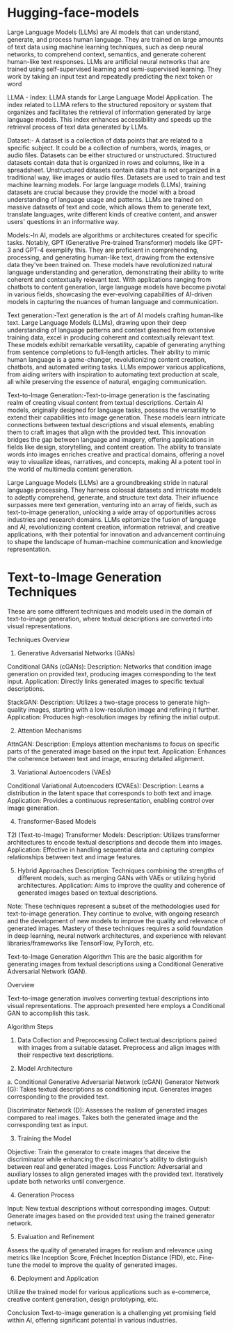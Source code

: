 
# Hugging-face-models

Large Language Models (LLMs) are AI models that can understand, generate, and process human language. They are trained on large amounts of text data using machine learning techniques, such as deep neural networks, to comprehend context, semantics, and generate coherent human-like text responses. 
LLMs are artificial neural networks that are trained using self-supervised learning and semi-supervised learning. They work by taking an input text and repeatedly predicting the next token or word


LLMA - Index: LLMA stands for Large Language Model Application. The index related to LLMA refers to the structured repository or system that organizes and facilitates the retrieval of information generated by large language models. This index enhances accessibility and speeds up the retrieval process of text data generated by LLMs.

Dataset:- A dataset is a collection of data points that are related to a specific subject. It could be a collection of numbers, words, images, or audio files. Datasets can be either structured or unstructured. Structured datasets contain data that is organized in rows and columns, like in a spreadsheet. Unstructured datasets contain data that is not organized in a traditional way, like images or audio files.
Datasets are used to train and test machine learning models. For large language models (LLMs), training datasets are crucial because they provide the model with a broad understanding of language usage and patterns. LLMs are trained on massive datasets of text and code, which allows them to generate text, translate languages, write different kinds of creative content, and answer users' questions in an informative way.


Models:-In AI, models are algorithms or architectures created for specific tasks. Notably, GPT (Generative Pre-trained Transformer) models like GPT-3 and GPT-4 exemplify this. They are proficient in comprehending, processing, and generating human-like text, drawing from the extensive data they've been trained on. These models have revolutionized natural language understanding and generation, demonstrating their ability to write coherent and contextually relevant text. With applications ranging from chatbots to content generation, large language models have become pivotal in various fields, showcasing the ever-evolving capabilities of AI-driven models in capturing the nuances of human language and communication.


Text generation:-Text generation is the art of AI models crafting human-like text. Large Language Models (LLMs), drawing upon their deep understanding of language patterns and context gleaned from extensive training data, excel in producing coherent and contextually relevant text. These models exhibit remarkable versatility, capable of generating anything from sentence completions to full-length articles. Their ability to mimic human language is a game-changer, revolutionizing content creation, chatbots, and automated writing tasks. LLMs empower various applications, from aiding writers with inspiration to automating text production at scale, all while preserving the essence of natural, engaging communication.

Text-to-Image Generation:-Text-to-image generation is the fascinating realm of creating visual content from textual descriptions. Certain AI models, originally designed for language tasks, possess the versatility to extend their capabilities into image generation. These models learn intricate connections between textual descriptions and visual elements, enabling them to craft images that align with the provided text. This innovation bridges the gap between language and imagery, offering applications in fields like design, storytelling, and content creation. The ability to translate words into images enriches creative and practical domains, offering a novel way to visualize ideas, narratives, and concepts, making AI a potent tool in the world of multimedia content generation.



Large Language Models (LLMs) are a groundbreaking stride in natural language processing. They harness colossal datasets and intricate models to adeptly comprehend, generate, and structure text data. Their influence surpasses mere text generation, venturing into an array of fields, such as text-to-image generation, unlocking a wide array of opportunities across industries and research domains. LLMs epitomize the fusion of language and AI, revolutionizing content creation, information retrieval, and creative applications, with their potential for innovation and advancement continuing to shape the landscape of human-machine communication and knowledge representation.




# Text-to-Image Generation Techniques

These are some different techniques and models used in the domain of text-to-image generation, where textual descriptions are converted into visual representations.

Techniques Overview

1. Generative Adversarial Networks (GANs)

Conditional GANs (cGANs): 
Description: Networks that condition image generation on provided text, producing images corresponding to the text input.
Application: Directly links generated images to specific textual descriptions.

StackGAN:
Description: Utilizes a two-stage process to generate high-quality images, starting with a low-resolution image and refining it further.
Application: Produces high-resolution images by refining the initial output.

2. Attention Mechanisms

AttnGAN:
Description: Employs attention mechanisms to focus on specific parts of the generated image based on the input text.
Application: Enhances the coherence between text and image, ensuring detailed alignment.

3. Variational Autoencoders (VAEs)

Conditional Variational Autoencoders (CVAEs):
Description: Learns a distribution in the latent space that corresponds to both text and image.
Application: Provides a continuous representation, enabling control over image generation.

4. Transformer-Based Models

T2I (Text-to-Image) Transformer Models:
Description: Utilizes transformer architectures to encode textual descriptions and decode them into images.
Application: Effective in handling sequential data and capturing complex relationships between text and image features.

5. Hybrid Approaches
Description: Techniques combining the strengths of different models, such as merging GANs with VAEs or utilizing hybrid architectures.
Application: Aims to improve the quality and coherence of generated images based on textual descriptions.

Note:
These techniques represent a subset of the methodologies used for text-to-image generation. They continue to evolve, with ongoing research and the development of new models to improve the quality and relevance of generated images.
Mastery of these techniques requires a solid foundation in deep learning, neural network architectures, and experience with relevant libraries/frameworks like TensorFlow, PyTorch, etc.



Text-to-Image Generation Algorithm
This are the basic algorithm for generating images from textual descriptions using a Conditional Generative Adversarial Network (GAN).

Overview

Text-to-image generation involves converting textual descriptions into visual representations. The approach presented here employs a Conditional GAN to accomplish this task.

Algorithm Steps

1. Data Collection and Preprocessing
Collect textual descriptions paired with images from a suitable dataset.
Preprocess and align images with their respective text descriptions.

2. Model Architecture

a. Conditional Generative Adversarial Network (cGAN)
Generator Network (G):
Takes textual descriptions as conditioning input.
Generates images corresponding to the provided text.

Discriminator Network (D):
Assesses the realism of generated images compared to real images.
Takes both the generated image and the corresponding text as input.

3. Training the Model

Objective: Train the generator to create images that deceive the discriminator while enhancing the discriminator's ability to distinguish between real and generated images.
Loss Function: Adversarial and auxiliary losses to align generated images with the provided text.
Iteratively update both networks until convergence.

4. Generation Process

Input: New textual descriptions without corresponding images.
Output: Generate images based on the provided text using the trained generator network.

5. Evaluation and Refinement

Assess the quality of generated images for realism and relevance using metrics like Inception Score, Fréchet Inception Distance (FID), etc.
Fine-tune the model to improve the quality of generated images.

6. Deployment and Application

Utilize the trained model for various applications such as e-commerce, creative content generation, design prototyping, etc.



Conclusion
Text-to-image generation is a challenging yet promising field within AI, offering significant potential in various industries. 
